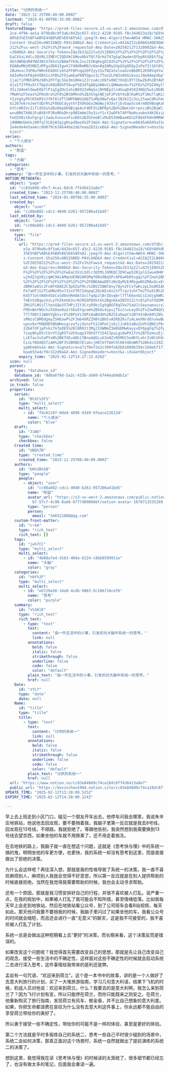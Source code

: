 ```yaml
---
title: "讨厌的系统一"
date: "2023-12-25T08:40:00.000Z"
lastmod: "2024-01-09T06:35:00.000Z"
draft: false
featuredImage: "https://prod-files-secure.s3.us-west-2.amazonaws.com/d7dbc101-8\
  2ce-4f96-ae1a-879bd6c9f3a6/842bc657-d3c2-4220-9185-f8c344023a18/%E6%80%9D%E8%\
  80%83%E5%BF%AB%E4%B8%8E%E6%85%A2.jpeg?X-Amz-Algorithm=AWS4-HMAC-SHA256&X-Amz-\
  Content-Sha256=UNSIGNED-PAYLOAD&X-Amz-Credential=ASIAZI2LB466SAQEOQAS%2F20250\
  212%2Fus-west-2%2Fs3%2Faws4_request&X-Amz-Date=20250212T132800Z&X-Amz-Expires\
  =3600&X-Amz-Security-Token=IQoJb3JpZ2luX2VjENX%2F%2F%2F%2F%2F%2F%2F%2F%2F%2Fw\
  EaCXVzLXdlc3QtMiJIMEYCIQDVkCGMouRbV7QlfQrHzT47gGqC8wdmrQYbpRtGE6tfSgIhAO6NJXz\
  ObtdWOQnM4YWd3NtX7khs%2B8mfYk9LZsuJIVKqKogECO3%2F%2F%2F%2F%2F%2F%2F%2F%2F%2Fw\
  EQABoMNjM3NDIzMTgzODA1IgwVJ74NXRmM0Jz0anAq3AMy2UpGXgOEQyZsPe7It16t0%2Fq8spV2%\
  2BuHxxc33P8ufW0nhEkDXCsb%2FFBPnqq2EPZyy15ufNZateloaGzoBb6R12K98VqXYw7L5aiUsqW\
  kQIeMatkP8ybVQRX1vJFB%2FOjwmEaFKNTQgos1LTTun2LFW2n0XGikvaiJOe8AepXbpYuS8NPoGB\
  IjaCfiFMKhXP6z98%2FFfgL5Go3m1OHeiZJrzuAczX6fx0HCYXnDi0TtIbwZkd%2BYAUSJAuIxvar\
  djo1fIfPOuSttTQpXiKQU8DhPI6vpF5Q3dTgADyUANvCLQHWwmuOvf%2FDz%2FQI0dyC5R3h6llDH\
  VSiJd4m4lOowEObflP1qIgZHzIxhiB692ZeNqSojNYNEp2ln4GuqD4SOZ4NQJ5w1cNSB89UoHayzz\
  fMwK%2F5eas%2FRo9ra%2F8%2BtbMhnd%2BJk5gxNEjeF2PvbY4zBlKaR%2F1Wu7lqKLQu0tb5JDt\
  YIzVgSyPUlR3kM1VJf6fAldTl5NPhN8U1O6TSxMp5NwfxQarINJkIZc3sLZtwwCdRsFmdVR%2FWWt\
  Ui207ekreJeeTdQrR%2F0bDCdyytkYIhDkbGx2WaWuj93XvtjEvbap5co4rm8OVBogKxKXYBdQMRu\
  hYCcHR5VcZiTldSXu%2BzD6pbK9BjqkAcF4RF5%2BPRp%2BU%2BmCnOrrpnczB%2ByWliEXD6VUj2\
  wvuBR6TA96JFuBVkYPJRoRRxDhrp9BImHmJ5e3ivY1cY2wDPkT4PfNuHszwbnX4KIKziALL4SlB%2\
  FeUZX8st6xFgcgrlJwmLXvnvxxFsnD6%2BZGFeeBliMvD53OHBaeKE%2F86XFh0n8MRW9%2Bdt1QE\
  jANNWnUwVoj6Rfql5LBjWJgigHcpdQaoG%2FJm&X-Amz-Signature=eb645a6645a31ef7d4bb8e\
  1e4ede4e5aa4cc80879c634644be2ab7eaa2831ce6&X-Amz-SignedHeaders=host&x-id=GetO\
  bject"
series:
  - "个人成长"
authors:
  - "陈猛"
tags:
  - "大脑"
categories:
  - "思考"
summary: "由一件生活中的小事，引发的对大脑中系统一的思考。"
NOTION_METADATA:
  object: "page"
  id: "cc83e840-d9c7-4ca1-8dc8-ff436413a8e7"
  created_time: "2023-12-25T08:40:00.000Z"
  last_edited_time: "2024-01-09T06:35:00.000Z"
  created_by:
    object: "user"
    id: "cc08a802-cdc1-4040-b261-957206a41bd5"
  last_edited_by:
    object: "user"
    id: "cc08a802-cdc1-4040-b261-957206a41bd5"
  cover:
    type: "file"
    file:
      url: "https://prod-files-secure.s3.us-west-2.amazonaws.com/d7dbc101-82ce-4f96-a\
        e1a-879bd6c9f3a6/842bc657-d3c2-4220-9185-f8c344023a18/%E6%80%9D%E8%80%8\
        3%E5%BF%AB%E4%B8%8E%E6%85%A2.jpeg?X-Amz-Algorithm=AWS4-HMAC-SHA256&X-Am\
        z-Content-Sha256=UNSIGNED-PAYLOAD&X-Amz-Credential=ASIAZI2LB466ZTATACOZ\
        %2F20250212%2Fus-west-2%2Fs3%2Faws4_request&X-Amz-Date=20250212T132715Z\
        &X-Amz-Expires=3600&X-Amz-Security-Token=IQoJb3JpZ2luX2VjENX%2F%2F%2F%2\
        F%2F%2F%2F%2F%2F%2FwEaCXVzLXdlc3QtMiJGMEQCID9Cwp52RjplGIwue0HHftuB7DVxx\
        ujhdZJgV0jcqWC9AiAMqnUE9W2ARSMqfORo9Bq5PcAP6wKb05sgqi%2FZnw%2BFDiqIBAju\
        %2F%2F%2F%2F%2F%2F%2F%2F%2F%2F8BEAAaDDYzNzQyMzE4MzgwNSIMAxQcxEvS0vstIK%\
        2BRKtwD5c2Fx0FX0AEZC3p8ZaFMcc%2BVZINWlOxy78y%2FCvfwKczpLho8RIAkk6kdks%2\
        Fe7aOTjGJTCaHNz85o731xVTR7IdopqCZ8zAExXoiSfTrpz1vhtTm2TSoXCB%2FklYmh6XS\
        K45flUstN4h4SbCxSd0xhRm0AlGslfq4pJlBrZQvq6rlTflK6onGCsIzUjgkWRzuEg8ygLj\
        T4En%2BqwjXsLyYhZkmV63srNJRG5PQXktG%2BgnbkeIBTXIZiYcE%2FaYSOOMmQSy%2B8D\
        ZN%2FLNSjClYpsGQw35THPj2It3CryD9kzIgVgBGFBqIVw7SaUJiSeyuqeaicx2%2BOfA%2\
        FM5nBeYNUchzXS0oe0a2rS6o5Yqcem%2Bk8v4zpujTScCnvLeyO%2FxZowM4QCWcrnri7vB\
        77lT88tI1WAVVgbsvrE%2BPyVs3OPzAaBOdm%2BZSIaOwpC%2B743nBnA9%2BhJ5HQJKWl0\
        sRNzsC8MOdgmyZSHEowP%2FJmb4XRZZH8%2BUtvA5RDZKv7zALmeXNrdEnukwBw%2Bd8ijk\
        upnz6xfKNQODtBkWHosgczefyjdsnzFS124PoCjvbjlJuKkSaBoZoVhIBNIiPb4N2FwReCM\
        2Z6ATdFjpPxkz7GfpOE5%2Bl8R01t3MgJIXWNmZ3m0GDMw6ayyvQY6pgFq7%2FpxJZYWrFM\
        7iop8hyD5rCGrVY2gR5TcUV5uqp378hdff154I3puLgi6wPX1fn%2B7UzmxzEj3JfKcRShw\
        LiEfax3vSaPYxN%2BKfXEu4Qh1fBnoAQGLuX3oHZrN5MUC5oHKfLohrZvNlGh9xFBRlH%2F\
        CLnLY08dQS7iAH%2BF3%2BRBO7ElakcjH0lkYTAHl9l06tHDnWR7%2Bk4s139ZJd61lSzeP\
        ypWUo6Us&X-Amz-Signature=a71f0ef2e2c309fe82b61809b356c168ebf171d5650273\
        baab53a4cf0c322d9a&X-Amz-SignedHeaders=host&x-id=GetObject"
      expiry_time: "2025-02-12T14:27:15.626Z"
  icon: null
  parent:
    type: "database_id"
    database_id: "8d6a6f9d-5a2c-433b-a560-b744eab9db1a"
  archived: false
  in_trash: false
  properties:
    series:
      id: "B%3C%3FS"
      type: "multi_select"
      multi_select:
        - id: "fdc61107-0de9-4896-9349-9feace22613d"
          name: "个人成长"
          color: "blue"
    draft:
      id: "JiWU"
      type: "checkbox"
      checkbox: false
    Created time:
      id: "UBQ%7B"
      type: "created_time"
      created_time: "2023-12-25T08:40:00.000Z"
    authors:
      id: "bK%3B%5B"
      type: "people"
      people:
        - object: "user"
          id: "cc08a802-cdc1-4040-b261-957206a41bd5"
          name: "陈猛"
          avatar_url: "https://s3-us-west-2.amazonaws.com/public.notion-static.com/775523\
            b7-57cf-4c98-8ad8-8777d898666f/notion-avatar-1678713535269.png"
          type: "person"
          person:
            email: "346521888@qq.com"
    custom-front-matter:
      id: "c~kA"
      type: "rich_text"
      rich_text: []
    tags:
      id: "jw%7CC"
      type: "multi_select"
      multi_select:
        - id: "4b08a7ed-d163-40da-b224-c8bb8599911e"
          name: "大脑"
          color: "gray"
    categories:
      id: "nbY%3F"
      type: "multi_select"
      multi_select:
        - id: "ed729a50-16e0-4cdb-9083-9c106716cef6"
          name: "思考"
          color: "purple"
    summary:
      id: "x%3AlD"
      type: "rich_text"
      rich_text:
        - type: "text"
          text:
            content: "由一件生活中的小事，引发的对大脑中系统一的思考。"
            link: null
          annotations:
            bold: false
            italic: false
            strikethrough: false
            underline: false
            code: false
            color: "default"
          plain_text: "由一件生活中的小事，引发的对大脑中系统一的思考。"
          href: null
    Date:
      id: "zYLY"
      type: "date"
      date: null
    Name:
      id: "title"
      type: "title"
      title:
        - type: "text"
          text:
            content: "讨厌的系统一"
            link: null
          annotations:
            bold: false
            italic: false
            strikethrough: false
            underline: false
            code: false
            color: "default"
          plain_text: "讨厌的系统一"
          href: null
  url: "https://www.notion.so/cc83e840d9c74ca18dc8ff436413a8e7"
  public_url: "https://kevinchen1994.notion.site/cc83e840d9c74ca18dc8ff436413a8e7"
UPDATE_TIME: "2025-02-12T13:28:09.525Z"
EXPIRY_TIME: "2025-02-12T14:28:00.124Z"

---
```

<link rel="stylesheet" href="https://cdn.jsdelivr.net/npm/katex@0.16.2/dist/katex.min.css" integrity="sha384-bYdxxUwYipFNohQlHt0bjN/LCpueqWz13HufFEV1SUatKs1cm4L6fFgCi1jT643X" crossorigin="anonymous">


早上去上班走到小区门口，碰见一个朋友开车出去，他停车问我去哪里，我说朱辛庄地铁站，他说他去回龙观，要不要捎着我，我脑子里第一反应就是我去8号线，回龙观在13号线，不顺路，我就拒绝了。等跟他告别，我突然想到我需要换到13号线去望京西，如果坐他的车就不用换乘了，还不用走着挨冻。


在去地铁的路上，我脑子就一直在想这个问题，这就是《思考快与慢》中的系统一搞的鬼，明明坐他的车更方便，也更快，我的系统一却没有思考到这里，而是直接做出了拒绝的决策。


为什么会这样呢？再往深入想，那就是我的性格导致了系统一的决策。我一直不喜欢麻烦别人，麻烦别人我就会觉得不好意思，所以第一反应就是在别人提供帮助的时候直接拒绝。当然在我觉得我需要帮助的时候，我也会主动寻求帮助。


还有一个原因，那就是我习惯安排好自己的行程，并很不喜欢被人打乱。说严重一点，在我的规划中，如果被人打乱了我可能会不知所措，甚至情绪低落。比如我每天早上会走到地铁站，然后在地铁站看公众号，到了公司班车会看B站视频，每天如此。那天他问我要不要捎我的时候，我脑子里闪过了如果坐他的车，我看公众号的时间就会缩短，而且还会进行一直“无意义”的聊天，这是我不可接受的，我不喜欢被人打乱了计划。


系统一总是会做出这种短期看上去“更好”的决策，而长期来看，这个决策反而是错误的。


如果改变这个问题呢？我觉得首先需要改变自己的思想，那就是先让自己改变自己的观念，接受一些生活中的不确定性，这样面对这些不确定性的时候就会启动系统二去进行深入思考，这件事情给我带来的是利还是弊。


孟岩有一句咒语，“欢迎来到荷兰”。这个是一本书中的故事，讲的是一个人做好了去意大利旅行的计划，买了一大堆旅游指南，学习几句意大利语，结果下飞机的时候，机组人员对他说：欢迎来到荷兰。什么？我要去的是意大利啊，我怎么来到荷兰了？因为飞行计划有变，所以只能停在荷兰，而你只能既来之则安之。在荷兰，他重新购买了旅行指南，发现荷兰有风车、郁金香，并不比自己想象的意大利差。如果，你把生命都浪费在哀叹为什么没有去意大利这件事上，你永远都不能自由的享受荷兰带给你的美好了。


所以勇于接受一些不确定性，带给你的可能不是一样的体验，甚至是更好的体验。


第二个方法就是平时多锻炼自己的系统二，思考一些自己平时很少碰到的场景中，系统二会如何决策，那真正面对这个场景时，系统一自然就做出了提前演练的系统二的决策了。


想到这里，我觉得我在读《思考快与慢》的时候读的太笼统了，很多细节都已经忘了，也没有做太多的笔记，后面我会重读一遍。

